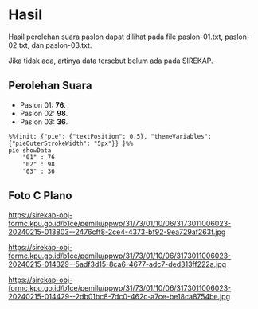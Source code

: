 # Hasil

Hasil perolehan suara paslon dapat dilihat pada file paslon-01.txt, paslon-02.txt, dan paslon-03.txt.

Jika tidak ada, artinya data tersebut belum ada pada SIREKAP.

## Perolehan Suara

 * Paslon 01: **76**.
 * Paslon 02: **98**.
 * Paslon 03: **36**.

```mermaid
%%{init: {"pie": {"textPosition": 0.5}, "themeVariables": {"pieOuterStrokeWidth": "5px"}} }%%
pie showData
    "01" : 76
    "02" : 98
    "03" : 36
```
## Foto C Plano

https://sirekap-obj-formc.kpu.go.id/b1ce/pemilu/ppwp/31/73/01/10/06/3173011006023-20240215-013803--2476cff8-2ce4-4373-bf92-9ea729af263f.jpg

https://sirekap-obj-formc.kpu.go.id/b1ce/pemilu/ppwp/31/73/01/10/06/3173011006023-20240215-014329--5adf3d15-8ca6-4677-adc7-ded313ff222a.jpg

https://sirekap-obj-formc.kpu.go.id/b1ce/pemilu/ppwp/31/73/01/10/06/3173011006023-20240215-014429--2db01bc8-7dc0-462c-a7ce-be18ca8754be.jpg
